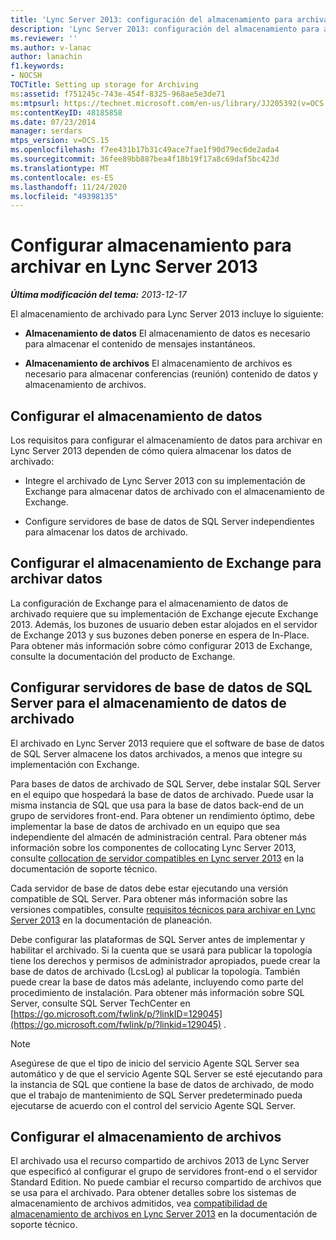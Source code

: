 ```yaml
---
title: 'Lync Server 2013: configuración del almacenamiento para archivar'
description: 'Lync Server 2013: configuración del almacenamiento para archivar.'
ms.reviewer: ''
ms.author: v-lanac
author: lanachin
f1.keywords:
- NOCSH
TOCTitle: Setting up storage for Archiving
ms:assetid: f751245c-743e-454f-8325-968ae5e3de71
ms:mtpsurl: https://technet.microsoft.com/en-us/library/JJ205392(v=OCS.15)
ms:contentKeyID: 48185858
ms.date: 07/23/2014
manager: serdars
mtps_version: v=OCS.15
ms.openlocfilehash: f7ee431b17b31c49ace7fae1f90d79ec6de2ada4
ms.sourcegitcommit: 36fee89bb887bea4f18b19f17a8c69daf5bc423d
ms.translationtype: MT
ms.contentlocale: es-ES
ms.lasthandoff: 11/24/2020
ms.locfileid: "49398135"
---
```

# <a name="setting-up-storage-for-archiving-in-lync-server-2013"></a>Configurar almacenamiento para archivar en Lync Server 2013

<div data-xmlns="http://www.w3.org/1999/xhtml">

<div class="topic" data-xmlns="http://www.w3.org/1999/xhtml" data-msxsl="urn:schemas-microsoft-com:xslt" data-cs="https://msdn.microsoft.com/">

<div data-asp="https://msdn2.microsoft.com/asp">



</div>

<div id="mainSection">

<div id="mainBody">

<span> </span>

_**Última modificación del tema:** 2013-12-17_

El almacenamiento de archivado para Lync Server 2013 incluye lo siguiente:

  - **Almacenamiento de datos**   El almacenamiento de datos es necesario para almacenar el contenido de mensajes instantáneos.

  - **Almacenamiento de archivos**   El almacenamiento de archivos es necesario para almacenar conferencias (reunión) contenido de datos y almacenamiento de archivos.

<div>

## <a name="setting-up-data-storage"></a>Configurar el almacenamiento de datos

Los requisitos para configurar el almacenamiento de datos para archivar en Lync Server 2013 dependen de cómo quiera almacenar los datos de archivado:

  - Integre el archivado de Lync Server 2013 con su implementación de Exchange para almacenar datos de archivado con el almacenamiento de Exchange.

  - Configure servidores de base de datos de SQL Server independientes para almacenar los datos de archivado.

<div>

## <a name="setting-up-exchange-storage-for-archiving-data"></a>Configurar el almacenamiento de Exchange para archivar datos

La configuración de Exchange para el almacenamiento de datos de archivado requiere que su implementación de Exchange ejecute Exchange 2013. Además, los buzones de usuario deben estar alojados en el servidor de Exchange 2013 y sus buzones deben ponerse en espera de In-Place. Para obtener más información sobre cómo configurar 2013 de Exchange, consulte la documentación del producto de Exchange.

</div>

<div>

## <a name="setting-up-sql-server-database-servers-for-storage-of-archiving-data"></a>Configurar servidores de base de datos de SQL Server para el almacenamiento de datos de archivado

El archivado en Lync Server 2013 requiere que el software de base de datos de SQL Server almacene los datos archivados, a menos que integre su implementación con Exchange.

Para bases de datos de archivado de SQL Server, debe instalar SQL Server en el equipo que hospedará la base de datos de archivado. Puede usar la misma instancia de SQL que usa para la base de datos back-end de un grupo de servidores front-end. Para obtener un rendimiento óptimo, debe implementar la base de datos de archivado en un equipo que sea independiente del almacén de administración central. Para obtener más información sobre los componentes de collocating Lync Server 2013, consulte [collocation de servidor compatibles en Lync server 2013](lync-server-2013-supported-server-collocation.md) en la documentación de soporte técnico.

Cada servidor de base de datos debe estar ejecutando una versión compatible de SQL Server. Para obtener más información sobre las versiones compatibles, consulte [requisitos técnicos para archivar en Lync Server 2013](lync-server-2013-technical-requirements-for-archiving.md) en la documentación de planeación.

Debe configurar las plataformas de SQL Server antes de implementar y habilitar el archivado. Si la cuenta que se usará para publicar la topología tiene los derechos y permisos de administrador apropiados, puede crear la base de datos de archivado (LcsLog) al publicar la topología. También puede crear la base de datos más adelante, incluyendo como parte del procedimiento de instalación. Para obtener más información sobre SQL Server, consulte SQL Server TechCenter en [https://go.microsoft.com/fwlink/p/?linkID=129045](https://go.microsoft.com/fwlink/p/?linkid=129045) .

<div>


> [!NOTE]  
> Asegúrese de que el tipo de inicio del servicio Agente SQL Server sea automático y de que el servicio Agente SQL Server se esté ejecutando para la instancia de SQL que contiene la base de datos de archivado, de modo que el trabajo de mantenimiento de SQL Server predeterminado pueda ejecutarse de acuerdo con el control del servicio Agente SQL Server.



</div>

</div>

</div>

<div>

## <a name="setting-up-file-storage"></a>Configurar el almacenamiento de archivos

El archivado usa el recurso compartido de archivos 2013 de Lync Server que especificó al configurar el grupo de servidores front-end o el servidor Standard Edition. No puede cambiar el recurso compartido de archivos que se usa para el archivado. Para obtener detalles sobre los sistemas de almacenamiento de archivos admitidos, vea [compatibilidad de almacenamiento de archivos en Lync Server 2013](lync-server-2013-file-storage-support.md) en la documentación de soporte técnico.

</div>

</div>

<span> </span>

</div>

</div>

</div>

